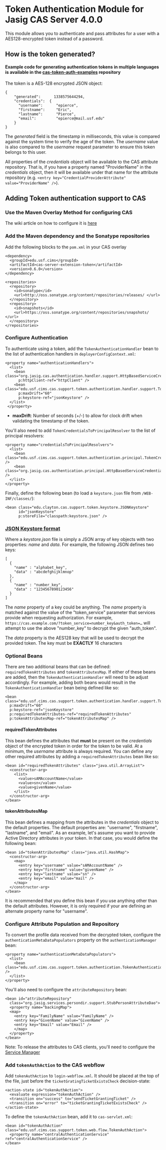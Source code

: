 # Token Authentication Module for Jasig CAS Server 4.0.0

This module allows you to authenticate and pass attributes for a user with a AES128-encrypted token instead of a password.   

## How is the token generated?

#### Example code for generating authentication tokens in multiple languages is available in the [cas-token-auth-examples](https://github.com/epierce/cas-token-auth-examples) repository

The token is a AES-128 encrypted JSON object:

```
{   
    "generated":      1338575644294,
    "credentials":  {
      "username":      "epierce",
      "firstname":     "Eric",
      "lastname":      "Pierce",
      "email":         "epierce@mail.usf.edu"
    }
}
```

The _generated_ field is the timestamp in milliseconds, this value is compared against the system time to verify the age of the token.  The _username_ value is also compared to the _username_ request parameter to ensure this token belongs to this user.

All properties of the _credentials_ object will be available to the CAS attribute repository. That is, if you have a property named "ProviderName" in the _credentials_ object, then it will be available under that name for the attribute repository (e.g. `<entry key="CredentialProviderAttribute" value="ProviderName" />`).

## Adding Token authentication support to CAS

### Use the Maven Overlay Method for configuring CAS
The wiki article on how to configure it is [here](https://wiki.jasig.org/display/CASUM/Best+Practice+-+Setting+Up+CAS+Locally+using+the+Maven2+WAR+Overlay+Method)

### Add the Maven dependency and the Sonatype repositories
Add the following blocks to the `pom.xml` in your CAS overlay

```
<dependency>
  <groupId>edu.usf.cims</groupId>
  <artifactId>cas-server-extension-token</artifactId>
  <version>0.6.0</version>
</dependency>
```

```
<repositories>
  <repository>
    <id>sonatype</id>
    <url>http://oss.sonatype.org/content/repositories/releases/ </url>
  </repository>
  <repository>
    <id>snapshots</id>
    <url>https://oss.sonatype.org/content/repositories/snapshots/ </url>
  </repository>
</repositories>
```

### Configure Authentication
To authenticate using a token, add the `TokenAuthenticationHandler` bean to the list of authentication handlers in `deployerConfigContext.xml`: 

```
<property name="authenticationHandlers">
  <list>
    <bean class="org.jasig.cas.authentication.handler.support.HttpBasedServiceCredentialsAuthenticationHandler"
      p:httpClient-ref="httpClient" />
    <bean class="edu.usf.cims.cas.support.token.authentication.handler.support.TokenAuthenticationHandler"
      p:maxDrift="60"
      p:keystore-ref="jsonKeystore" />
  </list>
 </property>
```    
    
* **maxDrift**: Number of seconds (+/-) to allow for clock drift  when validating the timestamp of the token.

You'll also need to add `TokenCredentialsToPrincipalResolver` to the list of principal resolvers:

```
<property name="credentialsToPrincipalResolvers">
  <list>
    <bean class="edu.usf.cims.cas.support.token.authentication.principal.TokenCredentialsToPrincipalResolver" />  
    <bean class="org.jasig.cas.authentication.principal.HttpBasedServiceCredentialsToPrincipalResolver" />
  </list>
</property>
```

Finally, define the following bean (to load a `keystore.json` file from `/WEB-INF/classes/`):

```
<bean class="edu.clayton.cas.support.token.keystore.JSONKeystore"
      id="jsonKeystore"
      p:storeFile="classpath:keystore.json" />
```

### [JSON Keystore format](id:keystore)
Where a _keystore.json_ file is simply a JSON array of key objects with two properties: _name_ and _data_. For example, the following JSON defines two keys:

```
[
  {
    "name" : "alphabet_key",
    "data" : "abcdefghijklmnop"
  },
  {
    "name" : "number_key",
    "data" : "1234567890123456"
  }
]
```
        
The _name_ property of a key could be anything. The _name_ property is matched against the value of the "token_service" parameter that services provide when requesting authorization. For example, `https://cas.example.com/?token_service=number_key&auth_token=…` will attempt to use the above "number_key" to decrypt the given "auth_token".

The _data_ property is the AES128 key that will be used to decrypt the provided token.  The key must be **EXACTLY** 16 characters

### Optional Beans

There are two additional beans that can be defined: `requiredTokenAttributes` and `tokenAttributesMap`. If either of these beans are added, then the `TokenAuthenticationHandler` will need to be adjust accordingly. For example, adding both beans would result in the `TokenAuthenticationHandler` bean being defined like so:

```
<bean class="edu.usf.cims.cas.support.token.authentication.handler.support.TokenAuthenticationHandler"
  p:maxDrift="60"
  p:keystore-ref="jsonKeystore"
  p:requiredTokenAttributes-ref="requiredTokenAttributes"
  p:tokenAttributesMap-ref="tokenAttributesMap" />
```

#### requiredTokenAttributes

This bean defines the attributes that **must** be present on the _credentials_ object of the encrypted token in order for the token to be valid. At a minimum, the _username_ attribute is always required. You can define any other required attributes by adding a `requiredTokenAttributes` bean like so:

```
<bean id="requiredTokenAttributes" class="java.util.ArrayList">
  <constructor-arg>
    <list>
      <value>sAMAccountName</value>
      <value>sn</value>
      <value>givenName</value>
    </list>
  </constructor-arg>
</bean>
```

#### tokenAttributesMap

This bean defines a mapping from the attributes in the _credentials_ object to the default properties. The default properties are: "username", "firstname", "lastname", and "email". As an example, let's assume you want to provide Active Directory attributes in your token. In that case, you would define the following bean:

```
<bean id="tokenAttributesMap" class="java.util.HashMap">
  <constructor-arg>
    <map>
      <entry key="username" value="sAMAccountName" />
      <entry key="firstname" value="givenName" />
      <entry key="lastname" value="sn" />
      <entry key="email" value="mail" />
    </map>
  </constructor-arg>
</bean>
```

It is recommended that you define this bean if you use anything other than the default attributes. However, it is only required if your are defining an alternate property name for "username".
        
### Configure Attribute Population and Repository
To convert the profile data received from the decrypted token, configure the `authenticationMetaDataPopulators` property on the `authenticationManager` bean:

```
<property name="authenticationMetaDataPopulators">
  <list>
    <bean class="edu.usf.cims.cas.support.token.authentication.TokenAuthenticationMetaDataPopulator" />
  </list>
</property>
```

You'll also need to configure the `attributeRepository` bean:

``` 
<bean id="attributeRepository" 
  class="org.jasig.services.persondir.support.StubPersonAttributeDao">
  <property name="backingMap">
  <map>
    <entry key="FamilyName" value="FamilyName" />
    <entry key="GivenName" value="GivenName" />
    <entry key="Email" value="Email" />
    </map>
  </property>
</bean>
```
Note: To release the attributes to CAS clients, you'll need to configure the [Service Manager](https://wiki.jasig.org/display/CASUM/Services+Management)

  
### Add `tokenAuthAction` to the CAS webflow
Add `tokenAuthAction` to `login-webflow.xml`. It should be placed at the top of the file, just before the `ticketGratingTicketExistsCheck` decision-state:

```
<action-state id="tokenAuthAction">
  <evaluate expression="tokenAuthAction" />
  <transition on="success" to="sendTicketGrantingTicket" />
  <transition on="error" to="ticketGrantingTicketExistsCheck" />
</action-state>
```

To define the `tokenAuthAction` bean, add it to `cas-servlet.xml`:

```
<bean id="tokenAuthAction" class="edu.usf.cims.cas.support.token.web.flow.TokenAuthAction">
  <property name="centralAuthenticationService" ref="centralAuthenticationService" />
</bean>
```